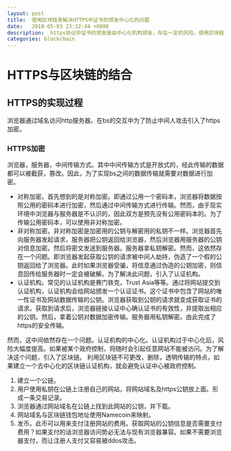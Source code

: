 ```yaml
---
layout: post
title:  使用区块链来解决HTTPS中证书的颁发中心化的问题
date:   2018-05-03 23:32:44 +0800
description:  https协议中证书的颁发是由中心化机构颁发，存在一定的风险。使用区块链来解决是个很好的方法。
categories:	blockchain
---
```


# HTTPS与区块链的结合

## HTTPS的实现过程

浏览器通过域名访问http服务器。在bs的交互中为了防止中间人攻击引入了https加密。

### HTTPS加密

浏览器，服务器，中间传输方式。其中中间传输方式是开放式的，经此传输的数据都可以被截获，篡改。因此，为了实现bs之间的数据传输就需要对数据进行加密。

* 对称加密。首先想到的是对称加密。即通过公用一个密码本，浏览器将数据按照公用的密码本进行加密，然后通过中间传输方式进行传输。然而，由于现实环境中浏览器与服务器是不认识的，因此双方是预先没有公用密码本的。为了传输公用密码本，可以使用非对称加密。
* 非对称加密。非对称加密是加密用的公钥与解密用的私钥不一样。浏览器首先向服务器发起请求，服务器把公钥返回给浏览器，然后浏览器用服务器的公钥对信息加密。然后将密文发送到服务器。服务器拿私钥解密。然而，这依然存在一个问题。即浏览器发起获取公钥的请求被中间人劫持，伪造了一个假的公钥返回给了浏览器。此时如果浏览器受骗，将信息通过伪造的公钥加密，则信息回传给服务器时一定会被破解。为了解决此问题，引入了认证机构。
* 认证机构。常见的认证机构是赛门铁克，Trust Asia等等。通过将网站提交到认证机构，认证机构会给网站颁发一个认证证书。这个证书中包含了网站的唯一性证书及网站数据传输的公钥。浏览器获取到公钥的请求就变成获取证书的请求。获取到请求后，浏览器链接认证中心确认证书的有效性，并提取出相应的公钥。然后，拿着公钥对数据加密传输。服务器用私钥解密。由此完成了https的安全传输。

然而，这中间依然存在一个问题。认证机构的中心化。认证机构过于中心化后，风险大幅度提高。如果被某个政府控制，将随时会引起任意网站不能被访问。为了解决这个问题，引入了区块链。
利用区块链不可更改，删除，透明传输的特点，如果建立一个去中心化的区块链认证机构，就会避免认证中心被政府控制。

1. 建立一个公链。
2. 用户使用私钥在公链上注册自己的网站，将网站域名及https公钥放上面。形成一条交易记录。
3. 浏览器通过网站域名在公链上找到此网站的公钥，并下载。
4. 网站域名与区块链钱包地址使用Namecoin来映射。
5. 发币。此币可以用来支付注册网站的费用。获取网站的公钥信息是否需要支付费用？如果支付的话浏览器访问势必无法与现有浏览器兼容。如果不需要浏览器支付，而让注册人支付又容易被ddos攻击。
